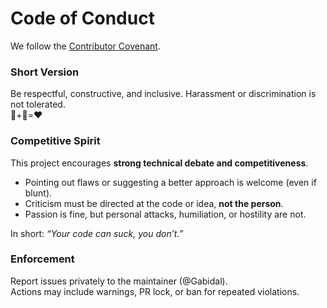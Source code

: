 # Code of Conduct

We follow the [Contributor Covenant](https://www.contributor-covenant.org/version/3/0/code_of_conduct/).

### Short Version
Be respectful, constructive, and inclusive. Harassment or discrimination is not tolerated.  
🫘+🧊=❤️

### Competitive Spirit
This project encourages **strong technical debate and competitiveness**.  
- Pointing out flaws or suggesting a better approach is welcome (even if blunt).  
- Criticism must be directed at the code or idea, **not the person**.  
- Passion is fine, but personal attacks, humiliation, or hostility are not.  

In short: *“Your code can suck, you don’t.”*

### Enforcement
Report issues privately to the maintainer (@Gabidal).  
Actions may include warnings, PR lock, or ban for repeated violations.
